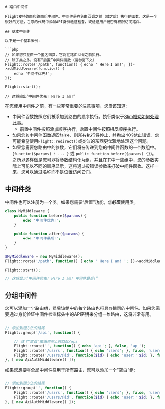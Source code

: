 ```zh
# 路由中间件

Flight支持路由和路由组中间件。中间件是在路由回调之前（或之后）执行的函数。这是一个很好的方法，在您的代码中添加API身份验证检查，或验证用户是否有权限访问路由。

## 基本中间件

以下是一个基本示例:

```php
// 如果您只提供一个匿名函数，它将在路由回调之前执行。
// 除了类之外，没有“后置”中间件函数（请参见下文）
Flight::route('/path', function() { echo ' Here I am!'; })->addMiddleware(function() {
	echo '中间件优先!';
});

Flight::start();

// 这将输出“中间件优先! Here I am!”
```

在您使用中间件之前，有一些非常重要的注意事项，您应该知道:
- 中间件函数按照它们被添加到路由的顺序执行。执行类似于[Slim框架如何处理此事](https://www.slimframework.com/docs/v4/concepts/middleware.html#how-does-middleware-work)。
   - 前置中间件按照添加顺序执行，后置中间件按照相反顺序执行。
- 如果您的中间件函数返回false，则所有执行将停止，并抛出403禁止错误。您可能希望使用`Flight::redirect()`或类似的东西更优雅地处理这个问题。
- 如果您需要您路由中的参数，它们将被传递到您的中间件函数的一个数组中。 (`function($params) { ... }` 或 `public function before($params) {}`)。之所以这样做是您可以将参数结构化为组，并且在其中一些组中，您的参数实际上可能以不同的顺序显示，这将通过按错误参数来打破中间件函数。这样一来，您可以通过名称而不是位置访问它们。

## 中间件类

中间件也可以注册为一个类。如果您需要“后置”功能，您**必须**使用类。

```php
class MyMiddleware {
	public function before($params) {
		echo '中间件优先!';
	}

	public function after($params) {
		echo '中间件最后!';
	}
}

$MyMiddleware = new MyMiddleware();
Flight::route('/path', function() { echo ' Here I am! '; })->addMiddleware($MyMiddleware); // 也可以 ->addMiddleware([ $MyMiddleware, $MyMiddleware2 ]);

Flight::start();

// 这将显示“中间件优先! Here I am! 中间件最后!”
```

## 分组中间件

您可以添加一个路由组，然后该组中的每个路由也将具有相同的中间件。如果您需要通过身份验证中间件检查标头中的API密钥来分组一堆路由，这将非常有用。

```php

// 添加到组方法的结尾
Flight::group('/api', function() {

	// 这个“空白”路由实际上将匹配/api
	Flight::route('', function() { echo 'api'; }, false, 'api');
    Flight::route('/users', function() { echo 'users'; }, false, 'users');
	Flight::route('/users/@id', function($id) { echo 'user:'.$id; }, false, 'user_view');
}, [ new ApiAuthMiddleware() ]);
```

如果您想要将全局中间件应用于所有路由，您可以添加一个“空白”组:

```php

// 添加到组方法的结尾
Flight::group('', function() {
	Flight::route('/users', function() { echo 'users'; }, false, 'users');
	Flight::route('/users/@id', function($id) { echo 'user:'.$id; }, false, 'user_view');
}, [ new ApiAuthMiddleware() ]);
```
